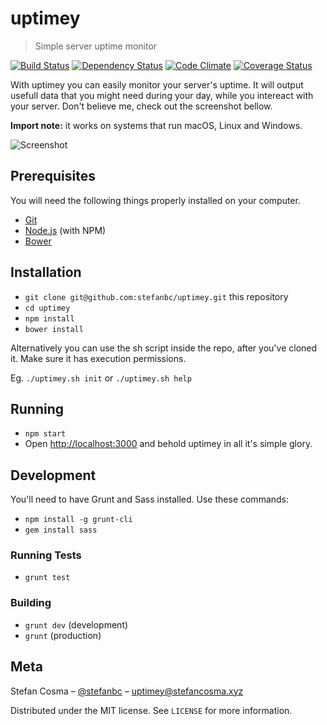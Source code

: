 # uptimey
> Simple server uptime monitor

[![Build Status](https://travis-ci.org/stefanbc/uptimey.svg?branch=master)](https://travis-ci.org/stefanbc/uptimey) [![Dependency Status](https://dependencyci.com/github/stefanbc/uptimey/badge)](https://dependencyci.com/github/stefanbc/uptimey) [![Code Climate](https://codeclimate.com/github/stefanbc/uptimey/badges/gpa.svg)](https://codeclimate.com/github/stefanbc/uptimey) [![Coverage Status](https://coveralls.io/repos/github/stefanbc/uptimey/badge.svg?branch=master)](https://coveralls.io/github/stefanbc/uptimey?branch=master)

With uptimey you can easily monitor your server's uptime. It will output usefull data that you might need during your day, while you intereact with your server. Don't believe me, check out the screenshot bellow.

**Import note:** it works on systems that run macOS, Linux and Windows.

![Screenshot](http://i.imgur.com/bxBd87M.png)

## Prerequisites

You will need the following things properly installed on your computer.

* [Git](http://git-scm.com/)
* [Node.js](http://nodejs.org/) (with NPM)
* [Bower](http://bower.io/)

## Installation

* `git clone git@github.com:stefanbc/uptimey.git` this repository
* `cd uptimey`
* `npm install`
* `bower install`

Alternatively you can use the sh script inside the repo, after you've cloned it. Make sure it has execution permissions.

Eg. `./uptimey.sh init` or `./uptimey.sh help`

## Running

* `npm start`
* Open [http://localhost:3000](http://localhost:3000) and behold uptimey in all it's simple glory.

## Development

You'll need to have Grunt and Sass installed. Use these commands:

* `npm install -g grunt-cli`
* `gem install sass`

### Running Tests

* `grunt test`

### Building

* `grunt dev` (development)
* `grunt` (production)

## Meta

Stefan Cosma – [@stefanbc](https://twitter.com/stefanbc) – uptimey@stefancosma.xyz

Distributed under the MIT license. See ``LICENSE`` for more information.
